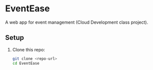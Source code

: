 # EventEase

A web app for event management (Cloud Development class project).

## Setup
1. Clone this repo:
   ```bash
   git clone <repo-url>
   cd EventEase
